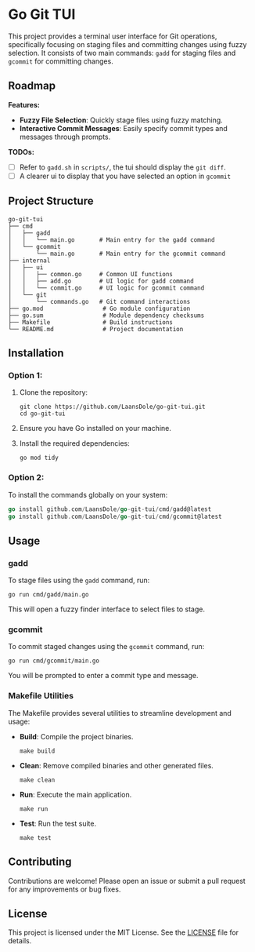 # Go Git TUI

This project provides a terminal user interface for Git operations, specifically focusing on staging files and committing changes using fuzzy selection. It consists of two main commands: `gadd` for staging files and `gcommit` for committing changes.

## Roadmap
**Features:**

- **Fuzzy File Selection**: Quickly stage files using fuzzy matching.
- **Interactive Commit Messages**: Easily specify commit types and messages through prompts.

**TODOs:** 
- [ ] Refer to `gadd.sh` in `scripts/`, the tui should display the `git diff`.
- [ ] A clearer ui to display that you have selected an option in `gcommit`

## Project Structure

```
go-git-tui
├── cmd
│   ├── gadd
│   │   └── main.go       # Main entry for the gadd command
│   └── gcommit
│       └── main.go       # Main entry for the gcommit command
├── internal
│   ├── ui
│   │   ├── common.go     # Common UI functions
│   │   ├── add.go        # UI logic for gadd command
│   │   └── commit.go     # UI logic for gcommit command
│   └── git
│       └── commands.go   # Git command interactions
├── go.mod                 # Go module configuration
├── go.sum                 # Module dependency checksums
├── Makefile               # Build instructions
└── README.md              # Project documentation
```

## Installation

### Option 1:

1. Clone the repository:
    ```shell
    git clone https://github.com/LaansDole/go-git-tui.git
    cd go-git-tui
    ```

2. Ensure you have Go installed on your machine.

3. Install the required dependencies:
    ```shell
    go mod tidy
    ```

### Option 2:
To install the commands globally on your system:
```go
go install github.com/LaansDole/go-git-tui/cmd/gadd@latest
go install github.com/LaansDole/go-git-tui/cmd/gcommit@latest
```

## Usage

### gadd

To stage files using the `gadd` command, run:
```shell
go run cmd/gadd/main.go
```
This will open a fuzzy finder interface to select files to stage.

### gcommit

To commit staged changes using the `gcommit` command, run:
```shell
go run cmd/gcommit/main.go
```
You will be prompted to enter a commit type and message.

### Makefile Utilities

The Makefile provides several utilities to streamline development and usage:

- **Build**: Compile the project binaries.
    ```shell
    make build
    ```

- **Clean**: Remove compiled binaries and other generated files.
    ```shell
    make clean
    ```

- **Run**: Execute the main application.
    ```shell
    make run
    ```

- **Test**: Run the test suite.
    ```shell
    make test
    ```

## Contributing

Contributions are welcome! Please open an issue or submit a pull request for any improvements or bug fixes.

## License

This project is licensed under the MIT License. See the [LICENSE](LICENSE) file for details.